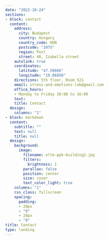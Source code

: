 ```yaml
---
date: "2022-10-24"
sections:
- block: contact
  content:
    address:
      city: Budapest
      country: Hungary
      country_code: HUN
      postcode: "1075"
      region: Pest
      street: 46, Izabella street
    autolink: true
    coordinates:
      latitude: "47.50666"
      longitude: "19.06850"
    directions: 5th floor, Room 521
    email: stress-and-emotions-lab@gmail.com
    office_hours:
    - Monday to Friday 10:00 to 16:00
    text:
    title: Contact
  design:
    columns: "1"
- block: markdown
  content:
    subtitle: ""
    text: null
    title: null
  design:
    background:
      image:
        filename: elte-ppk-building2.jpg
        filters:
          brightness: 1
        parallax: false
        position: center
        size: cover
        text_color_light: true
    columns: "1"
    css_class: fullscreen
    spacing:
      padding:
      - 20px
      - "0"
      - 20px
      - "0"
title: Contact
type: landing
---
```

